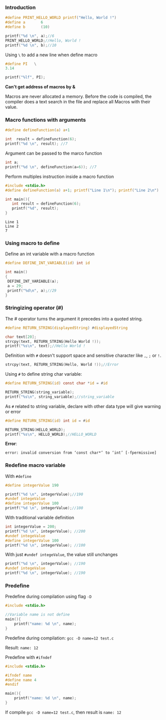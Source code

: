 ### Introduction 

````c
#define PRINT_HELLO_WORLD printf("Hello, World !")
#define a 		6
#define b    	(10)

printf("%d \n", a);//6
PRINT_HELLO_WORLD;//Hello, World !
printf("%d \n", b);//10
````

Using ``\`` to add a new line when define macro

```c
#define PI   \
3.14

printf("%lf", PI);
```
**Can't get address of macros by &**

Macros are never allocated a memory. Before the code is compiled, the compiler does a text search in the file and replace all Macros with their value.

### Macro functions with arguments

```c
#define defineFunction(a) a+1

int  result = defineFunction(6);
printf("%d \n", result); //7
```

Argument can be passed to the marco function

```c
int a;
printf("%d \n", defineFunction(a=6)); //7
```

Perform multiples instruction inside a macro function

```c
#include <stdio.h>
#define defineFunction(a) a+1; printf("Line 1\n"); printf("Line 2\n")

int main(){
   int result = defineFunction(6);
   printf("%d", result);
}		
```

```
Line 1
Line 2
7
```

### Using macro to define

Define an int variable with a macro function

```c
#define DEFINE_INT_VARIABLE(id) int id

int main()
{  
 DEFINE_INT_VARIABLE(a);
 a = 29;
 printf("%d\n", a);//29
}
```

### Stringizing operator (#)

The # operator turns the argument it precedes into a quoted string. 

```c
#define RETURN_STRING(displayedString) #displayedString

char text[20];
strcpy(text, RETURN_STRING(Hello World !));
printf("%s\n", text);//Hello World !
```

Definition with ``#`` doesn't support space and sensitive character like ``,``, ``;`` or ``!``.

```c
strcpy(text, RETURN_STRING(Hello, World !));//Error
```

Using ``#`` to define string char variable:

```c
#define RETURN_STRING(id) const char *id = #id

RETURN_STRING(string_variable);
printf("%s\n", string_variable);//string_variable	
```
As ``#`` related to string variable, declare with other data type will give warning or error

```c
#define RETURN_STRING(id) int id = #id

RETURN_STRING(HELLO_WORLD);
printf("%s\n", HELLO_WORLD);//HELLO_WORLD	
```

**Error**: 

```
error: invalid conversion from ‘const char*’ to ‘int’ [-fpermissive]
```

### Redefine macro variable

With ``#define``

```c
#define integerValue 190

printf("%d \n", integerValue);//190
#undef integeValue
#define integerValue 100
printf("%d \n", integerValue);//100
```

With traditional variable definition

```c
int integerValue = 200;
printf("%d \n", integerValue); //200
#undef integeValue
#define integerValue 100
printf("%d \n", integerValue); //100
```

With just ``#undef integeValue``, the value still unchanges
```c
printf("%d \n", integerValue); //190
#undef integeValue
printf("%d \n", integerValue); //190
```

### Predefine 

Predefine during compilation using flag ``-D``

```c
#include <stdio.h>

//Variable name is not define
main(){
	printf("name: %d \n", name);
}	
```

Predefine during compilation: ``gcc -D name=12 test.c``

Result: ``name: 12``

Predefine with ``#ifndef``

```c
#include <stdio.h>

#ifndef name
#define name 4
#endif

main(){
	printf("name: %d \n", name);
}	
```

If compile ``gcc -D name=12 test.c``, then result is ``name: 12``